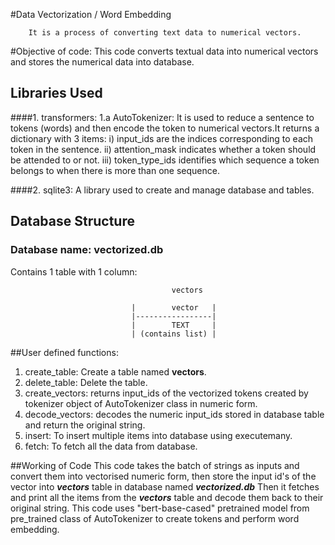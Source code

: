 #Data Vectorization / Word Embedding
        
        It is a process of converting text data to numerical vectors.

#Objective of code:
    This code converts textual data into numerical vectors and stores the numerical data into database.

## Libraries Used
####1. transformers:
                    1.a AutoTokenizer: It is used to reduce a sentence to tokens (words) and then encode the token to 
                                       numerical vectors.It returns a dictionary with 3 items:
                                                    i) input_ids are the indices corresponding to each token in the sentence.
                                                    ii) attention_mask indicates whether a token should be attended to or not.
                                                    iii) token_type_ids identifies which sequence a token belongs to when there is more than one sequence.

####2. sqlite3: 
                    A library used to create and manage database and tables. 


## Database Structure

### Database name:  vectorized.db
Contains 1 table with 1 column:
                                         
                                        vectors   

                               |        vector   | 
                               |-----------------|
                               |        TEXT     |        
                               | (contains list) |   

##User defined functions:
1. create_table: Create a table named **vectors**.
2. delete_table: Delete the table.
3. create_vectors: returns input_ids of the vectorized tokens created by tokenizer object of AutoTokenizer class in numeric form.
4. decode_vectors: decodes the numeric input_ids stored in database table and return the original string.
5. insert: To insert multiple items into database using executemany.
6. fetch: To fetch all the data from database.


##Working of Code
This code takes the batch of strings as inputs and convert them into vectorised numeric form, then store the input id's 
of the vector into **_vectors_** table in database named **_vectorized.db_** 
Then it fetches and print all the items from the **_vectors_** table and decode them back to their original string.
This code uses "bert-base-cased" pretrained model from pre_trained class of AutoTokenizer to create tokens 
and perform word embedding.